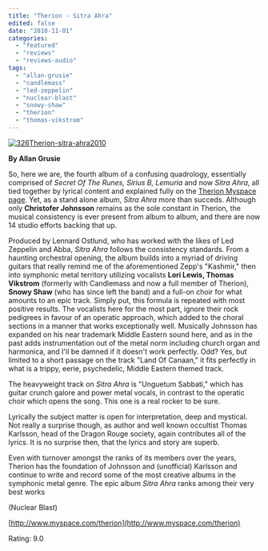 ```yaml
---
title: "Therion - Sitra Ahra"
edited: false
date: "2010-11-01"
categories:
  - "featured"
  - "reviews"
  - "reviews-audio"
tags:
  - "allan-grusie"
  - "candlemass"
  - "led-zeppelin"
  - "nuclear-blast"
  - "snowy-shaw"
  - "therion"
  - "thomas-vikstrom"
---
```


[![](http://www.hellbound.ca/wp-content/uploads/2010/11/326Therion-sitra-ahra2010.jpg "326Therion-sitra-ahra2010")](http://www.hellbound.ca/wp-content/uploads/2010/11/326Therion-sitra-ahra2010.jpg)

**By Allan Grusie**

So, here we are, the fourth album of a confusing quadrology, essentially comprised of _Secret Of The Runes, Sirius B, Lemuria_ and now _Sitra Ahra_, all tied together by lyrical content and explained fully on the [Therion Myspace page](http://www.myspace.com/therion). Yet, as a stand alone album, _Sitra Ahra_ more than succeds. Although only **Christofer Johnsson** remains as the sole constant in Therion, the musical consistency is ever present from album to album, and there are now 14 studio efforts backing that up.

Produced by Lennard Ostlund, who has worked with the likes of Led Zeppelin and Abba, _Sitra Ahra_ follows the consistency standards. From a haunting orchestral opening, the album builds into a myriad of driving guitars that really remind me of the aforementioned Zepp's "Kashmir," then into symphonic metal territory utilizing vocalists **Lori Lewis, Thomas Vikstrom** (formerly with Candlemass and now a full member of Therion), **Snowy Shaw** (who has since left the band) and a full-on choir for what amounts to an epic track. Simply put, this formula is repeated with most positive results. The vocalists here for the most part, ignore their rock pedigrees in favour of an operatic approach, which added to the choral sections in a manner that works exceptionally well. Musically Johnsson has expanded on his near trademark Middle Eastern sound here, and as in the past adds instrumentation out of the metal norm including church organ and harmonica, and I'll be damned if it doesn't work perfectly. Odd? Yes, but limited to a short passage on the track "Land Of Canaan," it fits perfectly in what is a trippy, eerie, psychedelic, Middle Eastern themed track.

The heavyweight track on _Sitra Ahra_ is "Unguetum Sabbati," which has guitar crunch galore and power metal vocals, in contrast to the operatic choir which opens the song. This one is a real rocker to be sure.

Lyrically the subject matter is open for interpretation, deep and mystical. Not really a surprise though, as author and well known occultist Thomas Karlsson, head of the Dragon Rouge society, again contributes all of the lyrics. It is no surprise then, that the lyrics and story are superb.

Even with turnover amongst the ranks of its members over the years, Therion has the foundation of Johnsson and (unofficial) Karlsson and continue to write and record some of the most creative albums in the symphonic metal genre. The epic album _Sitra Ahra_ ranks among their very best works

(Nuclear Blast)

[http://www.myspace.com/therion](http://www.myspace.com/therion)

Rating: 9.0
